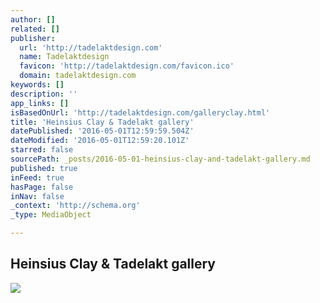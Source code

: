 ```yaml
---
author: []
related: []
publisher:
  url: 'http://tadelaktdesign.com'
  name: Tadelaktdesign
  favicon: 'http://tadelaktdesign.com/favicon.ico'
  domain: tadelaktdesign.com
keywords: []
description: ''
app_links: []
isBasedOnUrl: 'http://tadelaktdesign.com/galleryclay.html'
title: 'Heinsius Clay & Tadelakt gallery'
datePublished: '2016-05-01T12:59:59.504Z'
dateModified: '2016-05-01T12:59:20.101Z'
starred: false
sourcePath: _posts/2016-05-01-heinsius-clay-and-tadelakt-gallery.md
published: true
inFeed: true
hasPage: false
inNav: false
_context: 'http://schema.org'
_type: MediaObject

---
```

<article style=""><h1>Heinsius Clay &amp; Tadelakt gallery</h1><img src="http://tadelaktdesign.com/fotos/clay/heinsius_clay20.jpg" /></article>